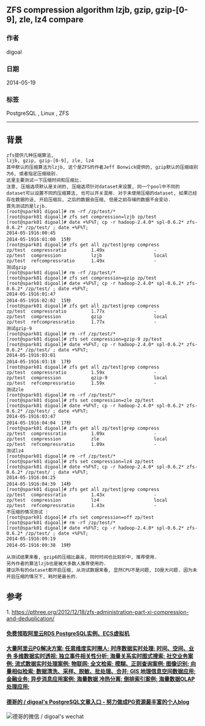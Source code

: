 ## ZFS compression algorithm lzjb, gzip, gzip-[0-9], zle, lz4 compare  
                                                                                                                                                           
### 作者                                                                                                                                                       
digoal                                                                                                                                                         
                                                                                                                                                     
### 日期                                                                                                                                                                        
2014-05-19                                                                                                                                               
                                                                                                                                                      
### 标签                                                                                                                                                     
PostgreSQL , Linux , ZFS                                                                                                                                                   
                                                                                                                                                                                       
----                                                                                                                                                               
                                                                                                                                                                                                   
## 背景        
```  
zfs提供几种压缩算法,   
lzjb, gzip, gzip-[0-9], zle, lz4  
其中默认的压缩算法为lzjb, 这个是ZFS的作者Jeff Bonwick提供的, gzip默认的压缩级别为6, 或者指定压缩级别.  
这里主要测试一下压缩时间和压缩比.  
注意, 压缩选项默认是关闭的, 压缩选项针对dataset来设置, 同一个pool中不同的dataset可以设置不同的压缩算法, 也可以开关混用. 对于未使用压缩的dataset, 如果已经存在数据的话, 开启压缩后, 之后的数据会压缩, 但是之前存储的数据不会变动.   
首先测试的是lzjb.  
[root@spark01 digoal]# rm -rf /zp/test/*  
[root@spark01 digoal]# zfs set compression=lzjb zp/test  
[root@spark01 digoal]# date +%F%T; cp -r hadoop-2.4.0* spl-0.6.2* zfs-0.6.2* /zp/test/ ; date +%F%T;  
2014-05-1916:00:45  
2014-05-1916:01:00  15秒  
[root@spark01 digoal]# zfs get all zp/test|grep compress  
zp/test  compressratio         1.49x                  -  
zp/test  compression           lzjb                   local  
zp/test  refcompressratio      1.49x                  -  
测试gzip  
[root@spark01 digoal]# rm -rf /zp/test/*  
[root@spark01 digoal]# zfs set compression=gzip zp/test  
[root@spark01 digoal]# date +%F%T; cp -r hadoop-2.4.0* spl-0.6.2* zfs-0.6.2* /zp/test/ ; date +%F%T;  
2014-05-1916:01:47  
2014-05-1916:02:02  15秒  
[root@spark01 digoal]# zfs get all zp/test|grep compress  
zp/test  compressratio         1.77x                  -  
zp/test  compression           gzip                   local  
zp/test  refcompressratio      1.77x                  -  
测试gzip-9  
[root@spark01 digoal]# rm -rf /zp/test/*  
[root@spark01 digoal]# zfs set compression=gzip-9 zp/test  
[root@spark01 digoal]# date +%F%T; cp -r hadoop-2.4.0* spl-0.6.2* zfs-0.6.2* /zp/test/ ; date +%F%T;  
2014-05-1916:03:01  
2014-05-1916:03:18  17秒  
[root@spark01 digoal]# zfs get all zp/test|grep compress  
zp/test  compressratio         1.59x                  -  
zp/test  compression           gzip-9                 local  
zp/test  refcompressratio      1.59x                  -  
测试zle  
[root@spark01 digoal]# rm -rf /zp/test/*  
[root@spark01 digoal]# zfs set compression=zle zp/test  
[root@spark01 digoal]# date +%F%T; cp -r hadoop-2.4.0* spl-0.6.2* zfs-0.6.2* /zp/test/ ; date +%F%T;  
2014-05-1916:03:47  
2014-05-1916:04:04  17秒  
[root@spark01 digoal]# zfs get all zp/test|grep compress  
zp/test  compressratio         1.09x                  -  
zp/test  compression           zle                    local  
zp/test  refcompressratio      1.09x                  -  
测试lz4  
[root@spark01 digoal]# rm -rf /zp/test/*  
[root@spark01 digoal]# zfs set compression=lz4 zp/test  
[root@spark01 digoal]# date +%F%T; cp -r hadoop-2.4.0* spl-0.6.2* zfs-0.6.2* /zp/test/ ; date +%F%T;  
2014-05-1916:04:25  
2014-05-1916:04:39  14秒  
[root@spark01 digoal]# zfs get all zp/test|grep compress  
zp/test  compressratio         1.43x                  -  
zp/test  compression           lz4                    local  
zp/test  refcompressratio      1.43x                  -  
不压缩的情况测试 :   
[root@spark01 digoal]# zfs set compression=off zp/test  
[root@spark01 digoal]# rm -rf /zp/test/*  
[root@spark01 digoal]# date +%F%T; cp -r hadoop-2.4.0* spl-0.6.2* zfs-0.6.2* /zp/test/ ; date +%F%T;  
2014-05-1916:09:19  
2014-05-1916:09:38  19秒  
  
从测试结果来看, gzip6的压缩比最高, 同时时间也比较折中, 推荐使用.  
另外作者的算法lzjb也是被大多数人推荐使用的.  
建议所有的dataset都开启压缩, 从测试数据来看, 显然CPU不是问题, IO是大问题. 因为未开启压缩的情况下, 耗时是最长的.  
```  
  
## 参考  
1\. https://pthree.org/2012/12/18/zfs-administration-part-xi-compression-and-deduplication/  
    
  
  
  
  
  
  
  
  
  
  
  
  
  
  
  
  
  
  
  
  
  
  
  
  
  
  
  
  
  
  
  
  
  
  
  
  
  
#### [免费领取阿里云RDS PostgreSQL实例、ECS虚拟机](https://www.aliyun.com/database/postgresqlactivity "57258f76c37864c6e6d23383d05714ea")
  
  
#### [大量阿里云PG解决方案: 任意维度实时圈人; 时序数据实时处理; 时间、空间、业务 多维数据实时透视; 独立事件相关性分析; 海量关系实时图式搜索; 社交业务案例; 流式数据实时处理案例; 物联网; 全文检索; 模糊、正则查询案例; 图像识别; 向量相似检索; 数据清洗、采样、脱敏、批处理、合并; GIS 地理信息空间数据应用; 金融业务; 异步消息应用案例; 海量数据 冷热分离; 倒排索引案例; 海量数据OLAP处理应用;](https://yq.aliyun.com/topic/118 "40cff096e9ed7122c512b35d8561d9c8")
  
  
#### [德哥的 / digoal's PostgreSQL文章入口 - 努力做成PG资源最丰富的个人blog](https://github.com/digoal/blog/blob/master/README.md "22709685feb7cab07d30f30387f0a9ae")
  
  
![德哥的微信 / digoal's wechat](../pic/digoal_weixin.jpg "f7ad92eeba24523fd47a6e1a0e691b59")
  
